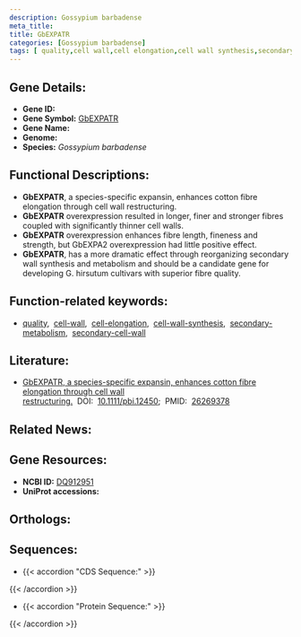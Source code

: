 ```yaml
---
description: Gossypium barbadense
meta_title:
title: GbEXPATR
categories: [Gossypium barbadense]
tags: [ quality,cell wall,cell elongation,cell wall synthesis,secondary metabolism,secondary cell wall ]
---
```


## Gene Details:
- **Gene ID:** []()
- **Gene Symbol:** <u>GbEXPATR</u>
- **Gene Name:** 
- **Genome:** []()
- **Species:** *Gossypium barbadense*

## Functional Descriptions:
   - **GbEXPATR**, a species-specific expansin, enhances cotton fibre elongation through cell wall restructuring.
   - **GbEXPATR** overexpression resulted in longer, finer and stronger fibres coupled with significantly thinner cell walls.
   - **GbEXPATR** overexpression enhances fibre length, fineness and strength, but GbEXPA2 overexpression had little positive effect.
   - **GbEXPATR**, has a more dramatic effect through reorganizing secondary wall synthesis and metabolism and should be a candidate gene for developing G. hirsutum cultivars with superior fibre quality.

## Function-related keywords:
   - [quality](/tags/quality/),&nbsp;&nbsp;[cell-wall](/tags/cell-wall/),&nbsp;&nbsp;[cell-elongation](/tags/cell-elongation/),&nbsp;&nbsp;[cell-wall-synthesis](/tags/cell-wall-synthesis/),&nbsp;&nbsp;[secondary-metabolism](/tags/secondary-metabolism/),&nbsp;&nbsp;[secondary-cell-wall](/tags/secondary-cell-wall/)

## Literature:
   - [GbEXPATR, a species-specific expansin, enhances cotton fibre elongation through cell wall restructuring.](https://doi.org/10.1111/pbi.12450)&nbsp;&nbsp;DOI:&nbsp;&nbsp;[10.1111/pbi.12450](https://doi.org/10.1111/pbi.12450);&nbsp;&nbsp;PMID:&nbsp;&nbsp;[26269378](https://pubmed.ncbi.nlm.nih.gov/26269378/)

## Related News:

## Gene Resources:
- **NCBI ID:**  [DQ912951](https://www.ncbi.nlm.nih.gov/gene/?term=DQ912951)
- **UniProt accessions:**  [](https://www.uniprot.org/uniprotkb//entry)

## Orthologs:

## Sequences:
- {{< accordion "CDS Sequence:" >}}

{{< /accordion >}}
- {{< accordion "Protein Sequence:" >}}

{{< /accordion >}}
